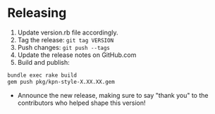 # Releasing

1. Update version.rb file accordingly.
1. Tag the release: `git tag VERSION`
1. Push changes: `git push --tags`
1. Update the release notes on GitHub.com
1. Build and publish:

```bash
bundle exec rake build
gem push pkg/kpn-style-X.XX.XX.gem
```

* Announce the new release,
   making sure to say "thank you" to the contributors
   who helped shape this version!

